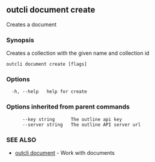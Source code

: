 ## outcli document create

Creates a document

### Synopsis

Creates a collection with the given name and collection id

```
outcli document create [flags]
```

### Options

```
  -h, --help   help for create
```

### Options inherited from parent commands

```
      --key string      The outline api key
      --server string   The outline API server url
```

### SEE ALSO

* [outcli document](outcli_document.md)	 - Work with documents

